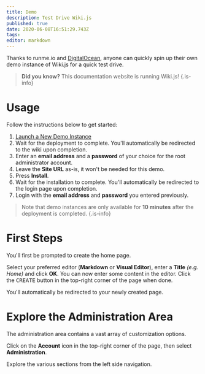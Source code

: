 ```yaml
---
title: Demo
description: Test Drive Wiki.js
published: true
date: 2020-06-08T16:51:29.743Z
tags: 
editor: markdown
---
```


Thanks to runme.io and [DigitalOcean](https://m.do.co/c/5f7445bfa4d0), anyone can quickly spin up their own demo instance of Wiki.js for a quick test drive.

> **Did you know?** This documentation website is running Wiki.js!
{.is-info}

# Usage

Follow the instructions below to get started:

1. [Launch a New Demo Instance](https://runme.io/run?app_id=a1d17016-fc2f-43dd-8268-4754dee72dcb)
2. Wait for the deployment to complete. You'll automatically be redirected to the wiki upon completion.
3. Enter an **email address** and a **password** of your choice for the root administrator account.
4. Leave the **Site URL** as-is, it won't be needed for this demo.
5. Press **Install**.
6. Wait for the installation to complete. You'll automatically be redirected to the login page upon completion.
7. Login with the **email address** and **password** you entered previously.

> Note that demo instances are only available for **10 minutes** after the deployment is completed.
{.is-info}

# First Steps

You'll first be prompted to create the home page.

Select your preferred editor (**Markdown** or **Visual Editor**), enter a **Title** *(e.g. Home)* and click **OK**. You can now enter some content in the editor. Click the <kbd>CREATE</kbd> button in the top-right corner of the page when done.

You'll automatically be redirected to your newly created page.

# Explore the Administration Area

The administration area contains a vast array of customization options.

Click on the <kbd><i class="mdi mdi-account-circle"></i></kbd> **Account** icon in the top-right corner of the page, then select **Administration**.

Explore the various sections from the left side navigation.
